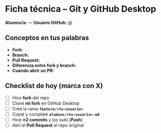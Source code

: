 # Ficha técnica – Git y GitHub Desktop
**Alumno/a:** <tu nombre> — **Usuario GitHub:** @<tu-usuario>

## Conceptos en tus palabras
- **Fork:** 
- **Branch:** 
- **Pull Request:**
- **Diferencia entre fork y branch:** 
- **Cuándo abrir un PR:** 

## Checklist de hoy (marca con X)
- [ ] Hice **fork** del repo
- [ ] Cloné **mi fork** en GitHub Desktop
- [ ] Creé la rama **`feature/<tu-usuario>`**
- [ ] Copié y completé **`alumnos/<tu-usuario>.md`**
- [ ] Hice **≥2 commits** y los subí (**Push**)
- [ ] Abrí el **Pull Request** al repo original